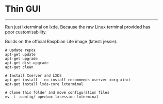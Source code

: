 # Thin GUI
---
Run just lxterminal on lxde.
Because the raw Linux terminal provided has poor customisability.

Builds on the official Raspbian Lite image (latest: jessie).

```shell
# Update repos
apt-get update
apt-get upgrade
apt-get dist-upgrade
apt-get clean

# Install Xserver and LXDE
apt-get install --no-install-recommends xserver-xorg xinit
apt-get install lxde-core lxterminal

# Clone this folder and move configuration files
mv -t .config/ openbox lxsession lxterminal
```
